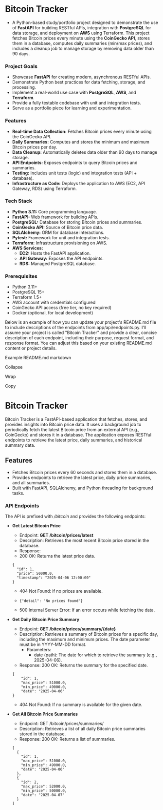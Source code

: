 # Bitcoin Tracker

- A Python-based study/portfolio project designed to demonstrate the use of **FastAPI** for building RESTful APIs,
  integration with **PostgreSQL** for data storage, and deployment on **AWS** using Terraform. This project fetches
  Bitcoin prices
  every minute using the **CoinGecko API**, stores them in a database, computes daily summaries (min/max prices),
  and includes a cleanup job to manage storage by removing data older than 90 days.

### Project Goals

- Showcase **FastAPI** for creating modern, asynchronous RESTful APIs.
- Demonstrate Python best practices for data fetching, storage, and processing.
- Implement a real-world use case with **PostgreSQL**, **AWS**, and **Terraform**.
- Provide a fully testable codebase with unit and integration tests.
- Serve as a portfolio piece for learning and experimentation.

### Features

- **Real-time Data Collection:** Fetches Bitcoin prices every minute using the CoinGecko API.
- **Daily Summaries:** Computes and stores the minimum and maximum Bitcoin prices per day.
- **Data Cleanup:** Automatically deletes data older than 90 days to manage storage.
- **API Endpoints:** Exposes endpoints to query Bitcoin prices and summaries.
- **Testing:** Includes unit tests (logic) and integration tests (API + database).
- **Infrastructure as Code:** Deploys the application to AWS (EC2, API Gateway, RDS) using Terraform.

### Tech Stack

- **Python 3.11:** Core programming language.
- **FastAPI:** Web framework for building APIs.
- **PostgreSQL:** Database for storing Bitcoin prices and summaries.
- **CoinGecko API:** Source of Bitcoin price data.
- **SQLAlchemy:** ORM for database interactions.
- **Pytest:** Framework for unit and integration tests.
- **Terraform:** Infrastructure provisioning on AWS.
- **AWS Services:**
    - **EC2:** Hosts the FastAPI application.
    - **API Gateway:** Exposes the API endpoints.
    - **RDS:** Managed PostgreSQL database.

### Prerequisites

- Python 3.11+
- PostgreSQL 15+
- Terraform 1.5+
- AWS account with credentials configured
- CoinGecko API access (free tier, no key required)
- Docker (optional, for local development)

Below is an example of how you can update your project's README.md file to include descriptions of the endpoints from
app/api/endpoints.py. I’ll assume your project is called "Bitcoin Tracker" and provide a clear, concise description of
each endpoint, including their purpose, request format, and response format. You can adjust this based on your existing
README.md content or project details.

Example README.md
markdown

Collapse

Wrap

Copy

# Bitcoin Tracker

Bitcoin Tracker is a FastAPI-based application that fetches, stores, and provides insights into Bitcoin price data. It
uses a background job to periodically fetch the latest Bitcoin price from an external API (e.g., CoinGecko) and stores
it in a database. The application exposes RESTful endpoints to retrieve the latest price, daily summaries, and
historical summary data.

## Features

- Fetches Bitcoin prices every 60 seconds and stores them in a database.
- Provides endpoints to retrieve the latest price, daily price summaries, and all summaries.
- Built with FastAPI, SQLAlchemy, and Python threading for background tasks.

### API Endpoints

The API is prefixed with _/bitcoin_ and provides the following endpoints:

- **Get Latest Bitcoin Price**
    - Endpoint: **GET /bitcoin/prices/latest**
    - Description: Retrieves the most recent Bitcoin price stored in the database.
    - Response:
    - 200 OK: Returns the latest price data.

  ```
  {
    "id": 1,
    "price": 50000.0,
    "timestamp": "2025-04-06 12:00:00"
  }
  ```
    - 404 Not Found: If no prices are available.

    - ```{"detail": "No prices found"}```
    - 500 Internal Server Error: If an error occurs while fetching the data.


- **Get Daily Bitcoin Price Summary**
    - Endpoint: **GET /bitcoin/prices/summary/{date}**
    - Description: Retrieves a summary of Bitcoin prices for a specific day, including the maximum and minimum prices.
      The date parameter must be in YYYY-MM-DD format.
        - Parameters:
            - date (path): The date for which to retrieve the summary (e.g., 2025-04-06).
    - Response:
      200 OK: Returns the summary for the specified date.

    ```
  {
        "id": 1,
        "max_price": 51000.0,
        "min_price": 49000.0,
        "date": "2025-04-06"
    }
  ```

    - 404 Not Found: If no summary is available for the given date.


- **Get All Bitcoin Price Summaries**
    - Endpoint: GET /bitcoin/prices/summaries/
    - Description: Retrieves a list of all daily Bitcoin price summaries stored in the database.
    - Response:
      200 OK: Returns a list of summaries.

  ```
  [
    {
      "id": 1,
      "max_price": 51000.0,
      "min_price": 49000.0,
      "date": "2025-04-06"
    },
    {
      "id": 2,
      "max_price": 52000.0,
      "min_price": 50000.0,
      "date": "2025-04-07"
    }
  ]
